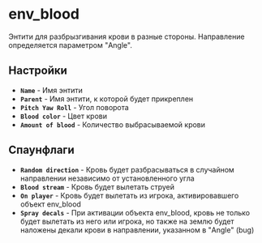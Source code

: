 ﻿# env_blood

Энтити для разбрызгивания крови в разные стороны. Направление определяется параметром "Angle".

## Настройки

- **`Name`** - Имя энтити
- **`Parent`** - Имя энтити, к которой будет прикреплен
- **`Pitch Yaw Roll`** - Угол поворота
- **`Blood color`** - Цвет крови
- **`Amount of blood`** - Количество выбрасываемой крови

## Спаунфлаги

- **`Random direction`** - Кровь будет разбрасываться в случайном направлении независимо от установленного угла
- **`Blood stream`** - Кровь будет вылетать струей
- **`On player`** - Кровь будет вылетать из игрока, активировавшего объект env_blood
- **`Spray decals`** - При активации объекта env_blood, кровь не только будет вылетать из него или игрока, но также на землю будет наложены декали крови в направлении, указанном в "Angle" (bug)
